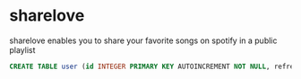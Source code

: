 # sharelove

sharelove enables you to  share your favorite songs on spotify in a public playlist

```sql
CREATE TABLE user (id INTEGER PRIMARY KEY AUTOINCREMENT NOT NULL, refreshkey TEXT, key TEXT, keyrefreshed INT, playlist TEXT, userid TEXT, lastrefreshed INT);
```
